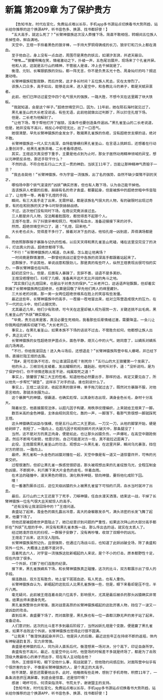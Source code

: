 # 新篇 第209章 为了保护贵方
        【告知书友，时代在变化，免费站点难以长存，手机app多书源站点切换看书大势所趋，站长给你推荐的这个换源APP，听书音色多、换源、找书都好使！】
       “五大高手，就这么死了？”长臂神猿族这次没人莽撞下场，简直不敢相信，转眼间五位族人丢掉性命，鲜血满地。
       天空中，王煊一手拎着黑色的狼牙棒，一手持大罗铜母铸成的长刀，狼牙钉和刀头上都在滴血。
       至于他自己，身上没有一点血迹，周围尽是黑色的妖云，如潮汐澎湃，并遮天蔽日。
       “嘿嘿……”狼獾咧嘴在笑，情绪激动之下，扑棱一声，五色尾羽展开，现场来了个孔雀开屏。
       他和人说，这就是五行山的精神，不管敌人是谁，冲上去干掉就是了。
       衡澄、元钊、长嘴银鹤族的剑仙，都一阵无言，你不是负责五光十色、周身灿烂的吗？搁这激动啥。
       长臂神猿族短暂寂静，而后炸窝，这才多长时间？五位族人死去，实在太惨烈了。
       该族人口众多，高手如云，能够走出来，进入星空中，和各教比斗的弟子，都是天赋异禀者。
       此前，他们已拜访过星空中四个名气很大的强族，一路大胜，不想今天在这里踢了块大铁板。
       “我就知道，会是这个样子。”超绝世晴空开口，因为，11年前，她在陨石海时就见过了。
       黑孔雀圣山的大长老没说话，有些无语，此前他就做出过判断了，所以拦住孔煊下场。
       但是，二长老为他解封了。
       “让他下场，等于帮他打开了枷锁，没条件也要创造条件逞凶。”黑孔雀圣山的二长老说道，但是，她并没有不高兴，相反心中舒坦无比，出了一口恶气。
       她很清楚，早先长臂神猿族的金发女子，敢揭黑孔雀族的伤疤，没有超绝世支撑的话，绝对不敢。
       长臂神猿族这一代人实力高深，自恃能够横扫黑孔雀圣山，在言语上挑衅后，还想着在行动上重创对手，给黑孔雀族添堵，二长老看得透彻。
       其实，王煊这次真没想下重手，主要是他点到为止时，那女子居然动用精神领域的异宝，想以元神箭反杀他，那还手软干什么？
       不然的话，不符合他五行山二大王一贯的神韵，当妖王11年了，岂能让那种精神气质毁于一旦？
       “我去击毙他！”长臂神猿族，作为宇宙一流强族，出了名的强势，自然不缺少桀骜不驯的天才。
       哪怕场中那个妖气滚滚的“凶妖”确实厉害，但也有人敢下场，认为自己能干掉他。
       连该族异人老猿的后裔，赫赫有名的奇才袁盛，都要起身，但是被族中的超绝世暗中传音阻止了，让他等一等，再看下孔煊的手段。
       瞬间，有三大高手走了出来，无需怀疑，都是该族名气很大的人物，有的破限时出现过奇景，有的在和别族的天才争斗时斩获赫赫战绩。
       不过，这次他们没有同时下场，在商议究竟派谁过去。
       三人都是非凡人物，没法觍着脸围攻，都觉得丢不起那个人。
       王煊不在意，抖了抖狼牙棒和铜刀，甩掉所有血水，准备迎接接下来的对手。
       然而，超绝世晴空开口了，道：“孔煊，回来吧。”
       大长老也点头，觉得差不多行了，接着对决下去的话，他怕孔煊一凶到底，弄得满场都是血。
       而依照那群猴子暴躁与记仇的性格，以后天天得和黑孔雀圣山死磕，堵在这里没完没了的决斗，打出真火的话，超绝世都得下场。
       “不行！”长臂神猿族的人喊道，仇未报，怎么能让他离场？
       一时间竟是群情激愤，一群曾经挑战过星空中各族的资深高手都跟着站起来了。
       这群猴子，不谈其他，单说战意和狠劲儿，那是真的有些吓人，纵然王煊表现出很可怕的实力，一群长臂神猿也在叫阵。
       起初还没什么，但是，后面有人暴躁了，言辞不善，话语不是多美妙。
       王煊没搭理他们，扫视了几眼，准备离开这片无比开阔的角斗之地。
       “其实我们让孔煊回来，也是出于对贵方的保护。”二长老开口，这话语声轻飘飘，但却着实刺痛了长臂神猿族两位超绝世，也算是回敬了早先他们两人的绵里藏针。
       三大长老的对面，那一男一女两位超绝世维系在脸上的笑容有些发僵。
       最近这些年，长臂神猿族中的高手，一茬接一茬地冒出来，给对立阵营造成很大的压力，在下一代的比斗中，他们占据优势。
       尤其最近几年，他们少有败绩，可今天在这里却被人视为弱势一方，关键还挑不出毛病，黑孔雀圣山的“外妖”确实极凶。
       “毕竟，贵方远来是客，真没必要生死相向，我看那些后辈情绪过激，需要降温，一会儿让你我两组的嫡系切磋下吧。”大长老开口。
       事实上，在黑孔雀圣山，如果本族不下场的话说不过去，不管胜负如何，他都想让族人出手，真正比试下。
       长臂神猿族的女性超绝世尹茵点头，面色平静，熄灭心中的火气，她同意了，以嫡系对嫡系战几场再说。
       “不行，你给我滚回去！进入角斗场后，还想退走？”长臂神猿族阵营中有人爆喝，并已经下场，直接拦阻王煊的去路。
       “我#，是可忍孰不可忍，你让谁滚回去呢？削死你！”五行山的大王狼獾第一个发飙了。
       他的头上，三根羽毛支棱着，发出耀眼的光，雄赳赳，他呵斥对手，道：“没听说吗，是为了保护你们，你不领情还敢出言不逊，纯属取死之道！”
       事实上，狼獾很了解二大王的性格，知道他他必然要出手，那样的话，肯定又要见血了，所以他先一步帮忙“铺垫”，这样杀了对手的话，谁也别说什么了。
       事实上，王煊二话没说，收起漆黑的狼牙棒，单手拖刀就过去了，既然对方暴躁不服，对他恶言相向，那就杀到服为止。
       这个暴脾气的神猿，很霸道，也确实彪悍，以真身形态出现，满身金色长毛，身材十分高大。
       隔着长空，他直接展现法体，以超凡因子构建，用秩序纹理编织，上来就给王煊来了一脚。
       数百米高的金色神猿，主体由规则具现化，轰的一声，一脚落下，看那气势很想一脚就踩死王煊。
       这头神猿确实凶勐与强横，但是五行山的二大王更凶，一刀又一刀，从他的脚掌开始，硬是给剁碎了，削短了，一路向上，在超凡因子和规则碎片的大破灭中，那条腿没了！
       当然，这不是对方的真正肉身，便是如此，也让那头凶猿负伤，一声爆吼，在高空中踉跄倒退，然后不断弯弓射箭，他意识到，自己可能差对方一些，真不能拉近距离了。
       此役，王煊展现黑孔雀圣山的功法，观想出一头黑孔雀，在这里开屏，瞬间乌光暴涨，挡住对方的箭羽，一路向上。
       最终，黑孔雀和一头金色的凶猿对撞在一起，天空中像是有一道又一道惊雷炸开，可怖的光束交织。
       过程很激烈，但却让黑孔雀一族感觉很舒适，那头被观想出来的孔雀绽放乌光，全程压制金色凶猿，不断俯冲，利爪撕下来大片金色的皮毛，伴着血雨。
       在术法的碰撞中，漫天黑色的翎羽，演化秩序神链，锁向神猿，要将他化成阶下囚。
       噗！
       在一番激烈厮杀过后，这位天级凶猿的头上被黑孔雀留下可怕的爪洞，血水当时就冲了出去。
       最后，五行山的二大王还是下了死手，刀噼神猿，任血水漫天洒落，结束这一战，干掉了长臂神猿族一位名气很大且天赋惊人的高手。
       “还有没有让我滚回场中的？”王煊问道。
       袁盛站了起来，澹金色的面孔露出冷意，高大的身躯散发杀气，满头浓密的长发飞舞了起来，他要下场了。
       但他还是被超绝世尹茵阻止了，她已经意识到问题的严重性，如果这次拜山的大部分高手都折在“外妖”孔煊的手中，并没有和黑孔雀本族一战，那么传出去的话，就实在太丢人了。
       经过她凌厉目光的扫视，一群猴子安静了，没有再吵嚷，收敛了双眼中的凶光。
       王煊走了出来，这次没人阻挡。
       长臂神猿族虽然记仇，且很强势，但通过几场战斗后，也知道了此妖凶破全场，除了袁盛和另外一位外，大概谁上去都不是对手。
       连着死去六人，对宇宙一流强族这批新崛起的人来说，是个不小的打击，原本都野性十足，现在内敛了很多。
       一个外妖，打断了他们连胜的纪录。
       接下来，黑孔雀族嫡系下场，和长臂神猿族真正碰撞，这次的比斗，双方都展示出了惊人的手段。
       接连数战，双方互有胜负，地上留下斑斑血迹，有人死去，也有人重伤。
       长臂神猿族自认为，新崛起的这批后人比黑孔雀族强一些，但是，眼下来看却是压不住，半斤八两。
       毫无疑问，此前被王煊连着击毙六位高手，影响很大，尤其是最后被杀的那头凶猿确实非常强，结果出师未捷身先死。
       黑孔雀族整体也非常强，面对战意高昂的长臂神猿族崛起的这批厉害人物，挡住了一波又一波凶勐的攻击。
       直到后来，袁盛要下场了，而对面那里，黑孔族也有一位一直都沉静无声的男子站了起来，准备迎击。
       人们意识到，这次的比斗差不多到最后阶段了，当然凶妖孔煊是个变数，便是赢了黑孔雀族，如果不击败这个外妖，长臂神猿族也觉得此行很不圆满。
       “让我来！”衡澄快速起身并开口，他是异人的后裔，最近这些年正在持续不断的返祖，体内有神秘道韵复苏，实力非常强。
       袁盛是老神猿的后人，同为异人直系后代，衡澄想来一场对决，分个高下，印证自身所学。
       袁盛有些不高兴，最近，在星空中比斗时，他登场的时候差不多就是终场了，都是为了击败顶级大教最核心的弟子而出手，现在有人主动阻击他？
       场外，王煊很平和，眼下没他什么事，观战就是了，但他隐约间感应到，对面阵营中似乎有个很厉害的女子，不像是长臂神猿族的人，是个真正的大高手。
       他不清楚，是否还需要他出手。此时，他略微有些走神，想到了手机奇物，积攒11年了，一条条消息挤压满屏幕，到底会是惊喜，还是惊吓啊？
       感谢：喝杯可乐、何须染指流年、书荒太子，谢谢盟主的支持。
       【告知书友，时代在变化，免费站点难以长存，手机app多书源站点切换看书大势所趋，站长给你推荐的这个换源APP，听书音色多、换源、找书都好使！】